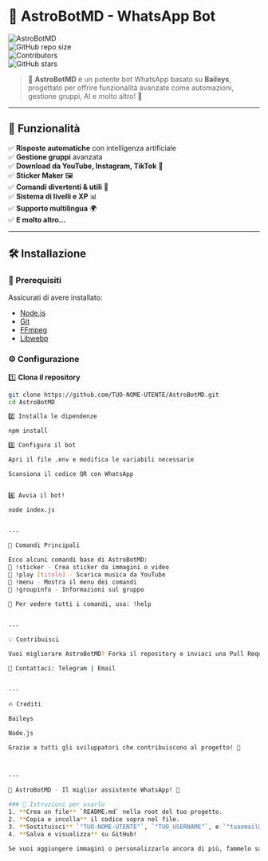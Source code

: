 # 🌟 AstroBotMD - WhatsApp Bot  

![AstroBotMD](https://img.shields.io/badge/AstroBotMD-Online-brightgreen?style=flat-square)  
![GitHub repo size](https://img.shields.io/github/repo-size/TUO-NOME-UTENTE/AstroBotMD?color=blue&label=Repo%20Size)  
![Contributors](https://img.shields.io/github/contributors/TUO-NOME-UTENTE/AstroBotMD?color=yellow)  
![GitHub stars](https://img.shields.io/github/stars/TUO-NOME-UTENTE/AstroBotMD?style=social)  

> 🤖 **AstroBotMD** è un potente bot WhatsApp basato su **Baileys**, progettato per offrire funzionalità avanzate come automazioni, gestione gruppi, AI e molto altro! 🚀  

---

## 🎯 Funzionalità  
✅ **Risposte automatiche** con intelligenza artificiale  
✅ **Gestione gruppi** avanzata  
✅ **Download da YouTube, Instagram, TikTok** 🎵  
✅ **Sticker Maker** 🖼️  
✅ **Comandi divertenti & utili** 🎉  
✅ **Sistema di livelli e XP** 📊  
✅ **Supporto multilingua** 🌍  
✅ **E molto altro...**  

---

## 🛠️ Installazione  

### 📌 Prerequisiti  
Assicurati di avere installato:  
- [Node.js](https://nodejs.org/)  
- [Git](https://git-scm.com/)  
- [FFmpeg](https://ffmpeg.org/)  
- [Libwebp](https://developers.google.com/speed/webp/download)  

### ⚙️ Configurazione  
1️⃣ **Clona il repository**  
```bash
git clone https://github.com/TUO-NOME-UTENTE/AstroBotMD.git
cd AstroBotMD

2️⃣ Installa le dipendenze

npm install

3️⃣ Configura il bot

Apri il file .env e modifica le variabili necessarie

Scansiona il codice QR con WhatsApp


4️⃣ Avvia il bot!

node index.js


---

📜 Comandi Principali

Ecco alcuni comandi base di AstroBotMD:
📌 !sticker - Crea sticker da immagini o video
📌 !play [titolo] - Scarica musica da YouTube
📌 !menu - Mostra il menu dei comandi
📌 !groupinfo - Informazioni sul gruppo

📢 Per vedere tutti i comandi, usa: !help


---

💡 Contribuisci

Vuoi migliorare AstroBotMD? Forka il repository e inviaci una Pull Request! 🤝

📩 Contattaci: Telegram | Email


---

🔥 Crediti

Baileys

Node.js

Grazie a tutti gli sviluppatori che contribuiscono al progetto! 💙



---

🔹 AstroBotMD - Il miglior assistente WhatsApp! 🚀

### 📌 Istruzioni per usarlo  
1. **Crea un file** `README.md` nella root del tuo progetto.  
2. **Copia e incolla** il codice sopra nel file.  
3. **Sostituisci** `"TUO-NOME-UTENTE"`, `"TUO_USERNAME"`, e `"tuaemail@example.com"` con i tuoi dati.  
4. **Salva e visualizza** su GitHub!  

Se vuoi aggiungere immagini o personalizzarlo ancora di più, fammelo sapere!

